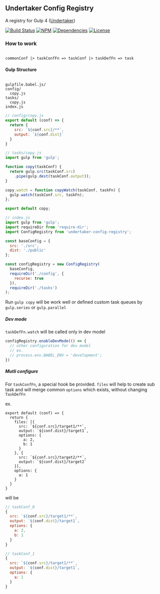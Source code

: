 ## Undertaker Config Registry

A registry for Gulp 4 ([Undertaker](https://github.com/gulpjs/undertaker))

[![Build Status](https://img.shields.io/travis/morlay/undertaker-config-registry.svg?style=flat-square)](https://travis-ci.org/morlay/undertaker-config-registry)
[![NPM](https://img.shields.io/npm/v/undertaker-config-registry.svg?style=flat-square)](https://npmjs.org/package/undertaker-config-registry)
[![Dependencies](https://img.shields.io/david/morlay/undertaker-config-registry.svg?style=flat-square)](https://david-dm.org/morlay/undertaker-config-registry)
[![License](https://img.shields.io/npm/l/undertaker-config-registry.svg?style=flat-square)](https://npmjs.org/package/undertaker-config-registry)

### How to work

```

commonConf |> taskConfFn => taskConf |> taskDefFn => task

```

#### Gulp Structure

```

gulpfile.babel.js/
config/
  copy.js
tasks/
  copy.js
index.js

```

```js
// config/copy.js
export default (conf) => {
  return {
    src: `${conf.src}/**`,
    output: `${conf.dist}`
  }
}
```

```js
// tasks/copy.js
import gulp from 'gulp';

function copy(taskConf) {
  return gulp.src(taskConf.src)
    .pipe(gulp.dest(taskConf.output));
}

copy.watch = function copyWatch(taskConf, taskFn) {
  gulp.watch(taskConf.src, taskFn);
};

export default copy;
```


```js
// index.js
import gulp from 'gulp';
import requireDir from 'require-dir';
import ConfigRegistry from 'undertaker-config-registry';

const baseConfig = {
  src: './src',
  dist: './public'
};

const configRegistry = new ConfigRegistry(
  baseConfig,
  requireDir('./config', {
    recurse: true
  }),
  requireDir('./tasks')
);
```

Run `gulp copy` will be work well or defined custom task queues by `gulp.series` or `gulp.parallel`

##### Dev mode

`taskDefFn.watch` will be called only in dev model

```js
configRegistry.enableDevMode(() => {
  // other configuration for dev model
  // ex.
  // process.env.BABEL_ENV = 'development';
})
```

##### Mutli configure

For `taskConfFn`, a special hook be provided.
`files` will help to create sub task and will merge common `options` which exists,
without changing `TaskDefFn`

ex.

```
export default (conf) => {
  return {
    files: [{
      src: `${conf.src}/target1/**`,
      output: `${conf.dist}/target1`,
      options: {
        a: 2,
        b: 1
      }
    }, {
      src: `${conf.src}/target2/**`,
      output: `${conf.dist}/target2`
    }],
    options: {
      a: 1
    }
  }
}
```

will be

```js
// taskConf_0
{
  src: `${conf.src}/target1/**`,
  output: `${conf.dist}/target1`,
  options: {
    a: 2,
    b: 1
  }
}

// taskConf_1
{
  src: `${conf.src}/target1/**`,
  output: `${conf.dist}/target1`,
  options: {
    a: 1
  }
}
```
